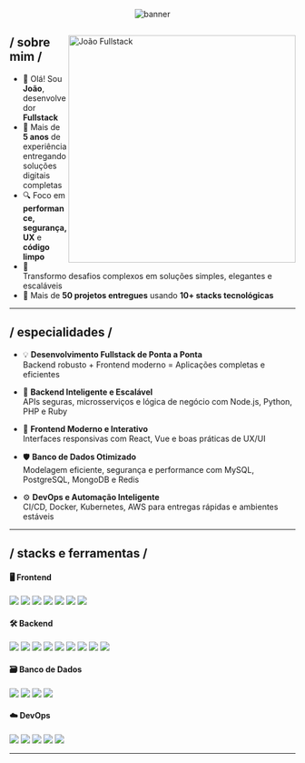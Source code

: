 <p align="center"><img src="https://i.imgur.com/x6qU1kR.png" alt="banner" /></p>

<div>

<img align="right" width="400" alt="João Fullstack" src="https://i.imgur.com/aNBi8Jf.png"/>

<h2> / sobre mim /</h2>

- 👋 Olá! Sou **João**, desenvolvedor **Fullstack**
- 🚀 Mais de **5 anos** de experiência entregando soluções digitais completas
- 🔍 Foco em **performance, segurança, UX** e **código limpo**
- 🧠 Transformo desafios complexos em soluções simples, elegantes e escaláveis
- 💼 Mais de **50 projetos entregues** usando **10+ stacks tecnológicas**

---

<h2> / especialidades /</h2>

- 💡 **Desenvolvimento Fullstack de Ponta a Ponta**  
  Backend robusto + Frontend moderno = Aplicações completas e eficientes

- 🧩 **Backend Inteligente e Escalável**  
  APIs seguras, microsserviços e lógica de negócio com Node.js, Python, PHP e Ruby

- 🎨 **Frontend Moderno e Interativo**  
  Interfaces responsivas com React, Vue e boas práticas de UX/UI

- 🛡️ **Banco de Dados Otimizado**  
  Modelagem eficiente, segurança e performance com MySQL, PostgreSQL, MongoDB e Redis

- ⚙️ **DevOps e Automação Inteligente**  
  CI/CD, Docker, Kubernetes, AWS para entregas rápidas e ambientes estáveis

---

<h2> / stacks e ferramentas / </h2>

<h4> 🖥️ Frontend </h4>

<img src="https://img.shields.io/badge/React.js-61DAFB?style=for-the-badge&logo=react&logoColor=black" />
<img src="https://img.shields.io/badge/Next.js-000000?style=for-the-badge&logo=nextdotjs&logoColor=white" />
<img src="https://img.shields.io/badge/Vue.js-42b883?style=for-the-badge&logo=vue.js&logoColor=white" />
<img src="https://img.shields.io/badge/TypeScript-3178C6?style=for-the-badge&logo=typescript&logoColor=white" />
<img src="https://img.shields.io/badge/TailwindCSS-38b2ac?style=for-the-badge&logo=tailwind-css&logoColor=white" />
<img src="https://img.shields.io/badge/HTML5-e34c26?style=for-the-badge&logo=html5&logoColor=white" />
<img src="https://img.shields.io/badge/CSS3-264de4?style=for-the-badge&logo=css3&logoColor=white" />

<h4> 🛠️ Backend </h4>

<img src="https://img.shields.io/badge/Node.js-339933?style=for-the-badge&logo=nodedotjs&logoColor=white" />
<img src="https://img.shields.io/badge/Express-000000?style=for-the-badge&logo=express&logoColor=white" />
<img src="https://img.shields.io/badge/Python-3776ab?style=for-the-badge&logo=python&logoColor=white" />
<img src="https://img.shields.io/badge/FastAPI-009688?style=for-the-badge&logo=fastapi&logoColor=white" />
<img src="https://img.shields.io/badge/Django-092e20?style=for-the-badge&logo=django&logoColor=white" />
<img src="https://img.shields.io/badge/Laravel-f05340?style=for-the-badge&logo=laravel&logoColor=white" />
<img src="https://img.shields.io/badge/Ruby_on_Rails-cc0000?style=for-the-badge&logo=ruby-on-rails&logoColor=white" />
<img src="https://img.shields.io/badge/GraphQL-e10098?style=for-the-badge&logo=graphql&logoColor=white" />
<img src="https://img.shields.io/badge/JWT-000000?style=for-the-badge&logo=jsonwebtokens&logoColor=white" />

<h4> 🗃️ Banco de Dados </h4>

<img src="https://img.shields.io/badge/PostgreSQL-4169E1?style=for-the-badge&logo=postgresql&logoColor=white" />
<img src="https://img.shields.io/badge/MySQL-4479A1?style=for-the-badge&logo=mysql&logoColor=white" />
<img src="https://img.shields.io/badge/MongoDB-47A248?style=for-the-badge&logo=mongodb&logoColor=white" />
<img src="https://img.shields.io/badge/Redis-DC382D?style=for-the-badge&logo=redis&logoColor=white" />

<h4> ☁️ DevOps </h4>

<img src="https://img.shields.io/badge/Docker-2496ED?style=for-the-badge&logo=docker&logoColor=white" />
<img src="https://img.shields.io/badge/Kubernetes-326CE5?style=for-the-badge&logo=kubernetes&logoColor=white" />
<img src="https://img.shields.io/badge/GitHub%20Actions-2088FF?style=for-the-badge&logo=githubactions&logoColor=white" />
<img src="https://img.shields.io/badge/GitLab%20CI-FC6D26?style=for-the-badge&logo=gitlab&logoColor=white" />
<img src="https://img.shields.io/badge/AWS-232F3E?style=for-the-badge&logo=amazon-aws&logoColor=white" />

---

</div>
